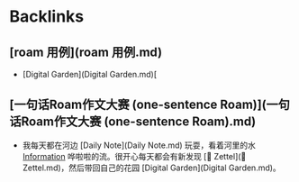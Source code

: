 
# Backlinks
## [roam 用例](roam 用例.md)
- [Digital Garden](Digital Garden.md)[

## [一句话Roam作文大赛 (one-sentence Roam)](一句话Roam作文大赛 (one-sentence Roam).md)
- 我每天都在河边 [Daily Note](Daily Note.md) 玩耍，看着河里的水 [Information](Information.md) 哗啦啦的流。很开心每天都会有新发现 [📝 Zettel](📝 Zettel.md)，然后带回自己的花园 [Digital Garden](Digital Garden.md)。

